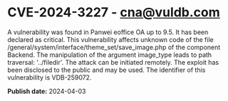 # CVE-2024-3227 - cna@vuldb.com

A vulnerability was found in Panwei eoffice OA up to 9.5. It has been declared as critical. This vulnerability affects unknown code of the file /general/system/interface/theme_set/save_image.php of the component Backend. The manipulation of the argument image_type leads to path traversal: '../filedir'. The attack can be initiated remotely. The exploit has been disclosed to the public and may be used. The identifier of this vulnerability is VDB-259072.

**Publish date:** 2024-04-03
